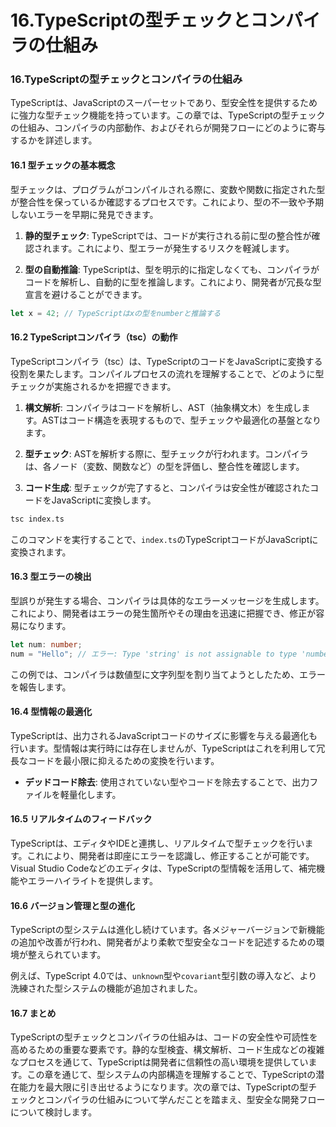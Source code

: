# 16.TypeScriptの型チェックとコンパイラの仕組み

### 16.TypeScriptの型チェックとコンパイラの仕組み

TypeScriptは、JavaScriptのスーパーセットであり、型安全性を提供するために強力な型チェック機能を持っています。この章では、TypeScriptの型チェックの仕組み、コンパイラの内部動作、およびそれらが開発フローにどのように寄与するかを詳述します。

#### 16.1 型チェックの基本概念

型チェックは、プログラムがコンパイルされる際に、変数や関数に指定された型が整合性を保っているか確認するプロセスです。これにより、型の不一致や予期しないエラーを早期に発見できます。

1. **静的型チェック**: TypeScriptでは、コードが実行される前に型の整合性が確認されます。これにより、型エラーが発生するリスクを軽減します。

2. **型の自動推論**: TypeScriptは、型を明示的に指定しなくても、コンパイラがコードを解析し、自動的に型を推論します。これにより、開発者が冗長な型宣言を避けることができます。

```typescript
let x = 42; // TypeScriptはxの型をnumberと推論する
```

#### 16.2 TypeScriptコンパイラ（tsc）の動作

TypeScriptコンパイラ（tsc）は、TypeScriptのコードをJavaScriptに変換する役割を果たします。コンパイルプロセスの流れを理解することで、どのように型チェックが実施されるかを把握できます。

1. **構文解析**: コンパイラはコードを解析し、AST（抽象構文木）を生成します。ASTはコード構造を表現するもので、型チェックや最適化の基盤となります。

2. **型チェック**: ASTを解析する際に、型チェックが行われます。コンパイラは、各ノード（変数、関数など）の型を評価し、整合性を確認します。

3. **コード生成**: 型チェックが完了すると、コンパイラは安全性が確認されたコードをJavaScriptに変換します。

```bash
tsc index.ts
```

このコマンドを実行することで、`index.ts`のTypeScriptコードがJavaScriptに変換されます。

#### 16.3 型エラーの検出

型誤りが発生する場合、コンパイラは具体的なエラーメッセージを生成します。これにより、開発者はエラーの発生箇所やその理由を迅速に把握でき、修正が容易になります。

```typescript
let num: number;
num = "Hello"; // エラー: Type 'string' is not assignable to type 'number'.
```

この例では、コンパイラは数値型に文字列型を割り当てようとしたため、エラーを報告します。

#### 16.4 型情報の最適化

TypeScriptは、出力されるJavaScriptコードのサイズに影響を与える最適化も行います。型情報は実行時には存在しませんが、TypeScriptはこれを利用して冗長なコードを最小限に抑えるための変換を行います。

- **デッドコード除去**: 使用されていない型やコードを除去することで、出力ファイルを軽量化します。

#### 16.5 リアルタイムのフィードバック

TypeScriptは、エディタやIDEと連携し、リアルタイムで型チェックを行います。これにより、開発者は即座にエラーを認識し、修正することが可能です。Visual Studio Codeなどのエディタは、TypeScriptの型情報を活用して、補完機能やエラーハイライトを提供します。

#### 16.6 バージョン管理と型の進化

TypeScriptの型システムは進化し続けています。各メジャーバージョンで新機能の追加や改善が行われ、開発者がより柔軟で型安全なコードを記述するための環境が整えられています。

例えば、TypeScript 4.0では、`unknown`型や`covariant`型引数の導入など、より洗練された型システムの機能が追加されました。

#### 16.7 まとめ

TypeScriptの型チェックとコンパイラの仕組みは、コードの安全性や可読性を高めるための重要な要素です。静的な型検査、構文解析、コード生成などの複雑なプロセスを通じて、TypeScriptは開発者に信頼性の高い環境を提供しています。この章を通じて、型システムの内部構造を理解することで、TypeScriptの潜在能力を最大限に引き出せるようになります。次の章では、TypeScriptの型チェックとコンパイラの仕組みについて学んだことを踏まえ、型安全な開発フローについて検討します。

